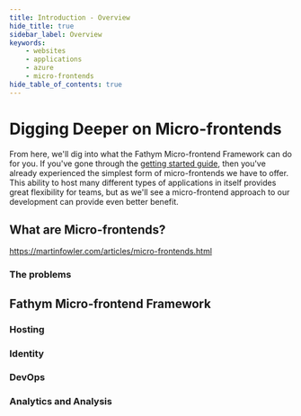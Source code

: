 ```yaml
---
title: Introduction - Overview
hide_title: true
sidebar_label: Overview
keywords:
    - websites
    - applications
    - azure
    - micro-frontends
hide_table_of_contents: true
---
```


# Digging Deeper on Micro-frontends

From here, we'll dig into what the Fathym Micro-frontend Framework can do for you.  If you've gone through the [getting started guide](../setup.md), then you've already experienced the simplest form of micro-frontends we have to offer.  This ability to host many different types of applications in itself provides great flexibility for teams, but as we'll see a micro-frontend approach to our development can provide even better benefit.

<!--![Low Code Unit Diagram](/img/lowcodeunit-diagram.png) -->

## What are Micro-frontends?

https://martinfowler.com/articles/micro-frontends.html

### The problems

## Fathym Micro-frontend Framework

### Hosting

### Identity

### DevOps

### Analytics and Analysis

### 